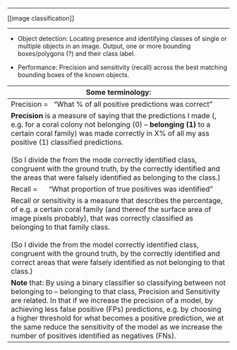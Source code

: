 ___
[[image classification]]
___

* Object detection: Locating presence and identifying classes of single or multiple objects in an image. Output, one or more bounding boxes/polygons (?) and their class label.

* Performance: Precision and sensitivity (recall) across the best matching bounding boxes of the known objects.

| Some terminology:                                                                                                                                                                                                                                                                                                                                                                                                                                               |
| --------------------------------------------------------------------------------------------------------------------------------------------------------------------------------------------------------------------------------------------------------------------------------------------------------------------------------------------------------------------------------------------------------------------------------------------------------------- |
| Precision =   “What % of all positive predictions was correct”                                                                                                                                                                                                                                                                                                                                                                                                  |
| **Precision** is a measure of saying that the predictions I made (, e.g. for a coral colony not belonging (0) – **belonging (1)** to a certain coral family) was made correctly in X% of all my ass positive (1) classified predictions.<br><br>(So I divide the from the mode correctly identified class, congruent with the ground truth, by the correctly identified and the areas that were falsely identified as belonging to the class.)                  |
| Recall =      “What proportion of true positives was identified”                                                                                                                                                                                                                                                                                                                                                                                                |
| Recall or sensitivity is a measure that describes the percentage, of e.g. a certain coral family (and thereof the surface area of image pixels probably), that was correctly classified as belonging to that family class.<br><br>(So I divide the from the model correctly identified class, congruent with the ground truth, by the correctly identified and correct areas that were falsely identified as not belonging to that class.)                      |
| **Note** that: By using a binary classifier so classifying between not belonging to – belonging to that class, Precision and Sensitivity are related. In that if we increase the precision of a model, by achieving less false positive (FPs) predictions, e.g. by choosing a higher threshold for what becomes a positive prediction, we at the same reduce the sensitivity of the model as we increase the number of positives identified as negatives (FNs). |